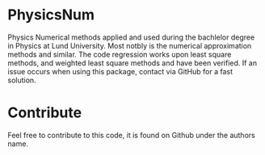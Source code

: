 # PhysicsNum
 Physics Numerical methods applied and used during the bachlelor degree in Physics at Lund University. Most notbly is the numerical approximation methods and similar.
 The code regression works upon least square methods, and weighted least square methods and have been verified. If an issue occurs when using this package, contact via GitHub for a fast solution.

# Contribute
 Feel free to contribute to this code, it is found on Github under the authors name.
